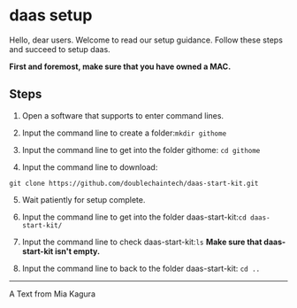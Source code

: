 # daas setup

Hello, dear users. Welcome to read our setup guidance. Follow these steps and succeed to setup daas.

**First and foremost, make sure that you have owned a MAC.**



## Steps

1. Open a software that supports to enter command lines.

2. Input the command line to create a folder:`mkdir githome`

3. Input the command line to get into the folder githome:
`cd githome`

4. Input the command line to download:

`git clone https://github.com/doublechaintech/daas-start-kit.git`

5. Wait patiently for setup complete.

6. Input the command line to get into the folder daas-start-kit:`cd daas-start-kit/`

7. Input the command line to check daas-start-kit:`ls` **Make sure that daas-start-kit isn't empty.**

8. Input the command line to back to the folder daas-start-kit: `cd ..`


---

A Text from Mia Kagura